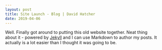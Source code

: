 ```yaml
---
layout: post
title: Site Launch - Blog | David Hatcher
date: 2019-04-06 
---
```


Well. Finally got around to putting this old website together. Neat thing about it - powered by [Jekyll](http://jekyllrb.com) and I can use Markdown to author my posts. It actually is a lot easier than I thought it was going to be.